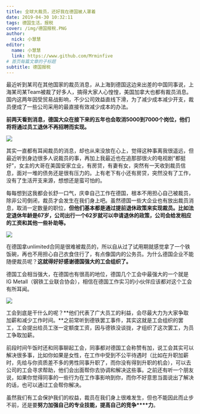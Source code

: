 ```yaml
---
title: 全球大裁员，还好我在德国被人罩着
date: 2019-04-30 10:32:11
tags: 德国生活，报税
cover: /img/德国报税.PNG
author: 
  nick: 小慧慧
editor:
  name: 小慧慧
  link: https://www.github.com/Mrminfive
# 首页每篇文章的子标题
subtitle: 德国报税
---
```


最近听到某司在其他国家的裁员消息，从上海到德国这边来出差的中国同事说，上海某司某Team被裁了好多人，搞得大家人心惶惶，美国加拿大也都有裁员消息。国内这两年因受贸易战影响，不少公司效益直线下滑，为了减少成本减少开支，裁员便成了一些公司采用的最直接有效减少成本的办法。

  

**前两天看到消息，德国大众在接下来的五年也会取消5000到7000个岗位，他们将将通过员工退休不再招聘而实现。**

  

![](https://mmbiz.qpic.cn/mmbiz_jpg/rW3MWnUicJ7ev3KqsO7s0w4ric6M1fnUF4ppebovRq0M9Km7oeonma47N4sk7BM4I0zsFkDViclWicLBsbFm7QxAnQ/640?wx_fmt=jpeg)

  

其实一直都有耳闻裁员的消息，却也从来没放在心上，觉得这种事离我很遥远，但最近听到身边很多人说裁员的事，再加上我最近也在追那部很火的电视剧“都挺好”，女主的大哥在美国安家立业，有房贷，有妻有女，突然有一天收到裁员信息，面对一堆的债务还是很有压力的。上有老下有小还有房贷，突然没有了工作，没有了生活开支来源，想想还是蛮可怕的。

  

每每想到这我都会长舒一口气，庆幸自己工作在德国，根本不用担心自己被裁员，除非公司倒闭，裁员才会发生在我们身上吧。虽然德国一些大企业也有放出裁员消息，取消一定数量的职位，**但他们基本都是通过提前退休政策来实现裁员。比如法定退休年龄是67岁，公司出行一个62岁就可以申请退休的政策，公司会给发相应的工资和其他一些补助等。**

  

![](https://mmbiz.qpic.cn/mmbiz_jpg/rW3MWnUicJ7ev3KqsO7s0w4ric6M1fnUF4k811iaLsu95IcHfBEDtyUAdkttDKMViapzYQDicxjRtn2iamriaBTqk735A/640?wx_fmt=jpeg)

  

在德国拿unlimited合同是很难被裁员的，所以自从过了试用期就感觉拿了一个铁饭碗，再也不用担心自己衣食住行了，有点像国内的公务员。为什么德国企业不能随便裁员呢？**这就得好好感谢德国强大的工会组织了。**

  

德国工会相当强大，在德国也有很高的地位，德国几个工会中最强大的一个就是IG Metall（钢铁工业联合协会），相信在德国工作实习的小伙伴应该都对这个工会有所耳闻。

![](https://mmbiz.qpic.cn/mmbiz_png/rW3MWnUicJ7chQDbg1shA4NJDaW43hu1VEDowvuD9mVppF7p3SsdFpvyttDG6TZYrd3NNwXaljicGTygkslGMJoQ/640?wx_fmt=png)

工会到底是干什么的呢？**他们代表了广大员工的利益，会尽最大力为大家争取加薪和减少工作时间。**之前常听到德铁罢工事件，其实这就是工会组织的罢工，工会提出给员工涨一定额度工资，因与德铁没谈拢，才组织了这次罢工，为员工争取加薪。

  

前段时间午饭时还和同事聊起工会，同事都对德国工会称赞有加，说工会其实可以解决很多事，比如你如果是女性，在工作中受到不公平待遇时（比如在升职加薪时，先给与你资质差不多的男性同事升职了，而你没有得到升职的机会），可以去公司的工会寻求帮助，他们会出面帮你去协调和解决这些事。之前还有听一个朋友说，如果你觉得同事的一些行为在工作事影响到你，而你不好意思当面说出了解决的话，也可以通过工会帮你解决。

  

虽然我们有工会保护我们的权益，裁员在我们身上很难发生，但也不能因此而止步不前，还是要**努力加强自己的专业技能，提高自己的竞争****力**。